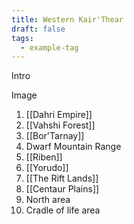 ```yaml
---
title: Western Kair'Thear
draft: false
tags:
  - example-tag
---
```

Intro 

Image

1. [[Dahri Empire]] 
2. [[Vahshi Forest]] 
3. [[Bor'Tarnay]] 
4. Dwarf Mountain Range
5. [[Riben]]
6. [[Yorudo]] 
7. [[The Rift Lands]] 
8. [[Centaur Plains]] 
9. North area
10. Cradle of life area